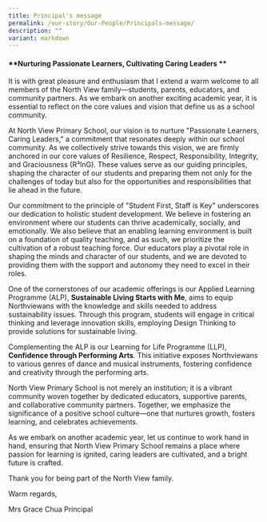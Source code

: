 ```yaml
---
title: Principal's message
permalink: /our-story/Our-People/Principals-message/
description: ""
variant: markdown
---
```

#### **Nurturing Passionate Learners, Cultivating Caring Leaders **

It is with great pleasure and enthusiasm that I extend a warm welcome to all members of the North View family—students, parents, educators, and community partners. As we embark on another exciting academic year, it is essential to reflect on the core values and vision that define us as a school community.

At North View Primary School, our vision is to nurture "Passionate Learners, Caring Leaders," a commitment that resonates deeply within our school community. As we collectively strive towards this vision, we are firmly anchored in our core values of Resilience, Respect, Responsibility, Integrity, and Graciousness (R³InG). These values serve as our guiding principles, shaping the character of our students and preparing them not only for the challenges of today but also for the opportunities and responsibilities that lie ahead in the future.

Our commitment to the principle of "Student First, Staff is Key" underscores our dedication to holistic student development. We believe in fostering an environment where our students can thrive academically, socially, and emotionally. We also believe that an enabling learning environment is built on a foundation of quality teaching, and as such, we prioritize the cultivation of a robust teaching force. Our educators play a pivotal role in shaping the minds and character of our students, and we are devoted to providing them with the support and autonomy they need to excel in their roles.

One of the cornerstones of our academic offerings is our Applied Learning Programme (ALP), **Sustainable Living Starts with Me**, aims to equip Northviewans with the knowledge and skills needed to address sustainability issues. Through this program, students will engage in critical thinking and leverage innovation skills, employing Design Thinking to provide solutions for sustainable living.

Complementing the ALP is our Learning for Life Programme (LLP), **Confidence through Performing Arts**. This initiative exposes Northviewans to various genres of dance and musical instruments, fostering confidence and creativity through the performing arts.

North View Primary School is not merely an institution; it is a vibrant community woven together by dedicated educators, supportive parents, and collaborative community partners. Together, we emphasize the significance of a positive school culture—one that nurtures growth, fosters learning, and celebrates achievements.

As we embark on another academic year, let us continue to work hand in hand, ensuring that North View Primary School remains a place where passion for learning is ignited, caring leaders are cultivated, and a bright future is crafted.

Thank you for being part of the North View family.

Warm regards,

Mrs Grace Chua
Principal 
